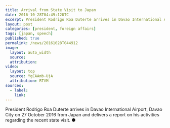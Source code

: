 ```yaml
---
title: Arrival from State Visit to Japan
date: 2016-10-28T04:49:12UTC
excerpt: President Rodrigo Roa Duterte arrives in Davao International Airport, Davao City on 27 October 2016 from Japan and delivers a report on his activities regarding the recent official visit to Japan.
layout: post
categories: [president, foreign affairs]
tags: [japan, speech]
published: true
permalink: /news/20161028T044912
image:
  layout: auto_width
  source: 
  attribution: 
video:
  layout: top
  source: YgCAAmb-UjA
  attribution: RTVM
sources:
  - label:
    link:
---
```


President Rodrigo Roa Duterte arrives in Davao International Airport, Davao City on 27 October 2016 from Japan and delivers a report on his activities regarding the recent state visit.
&#x25cf;
